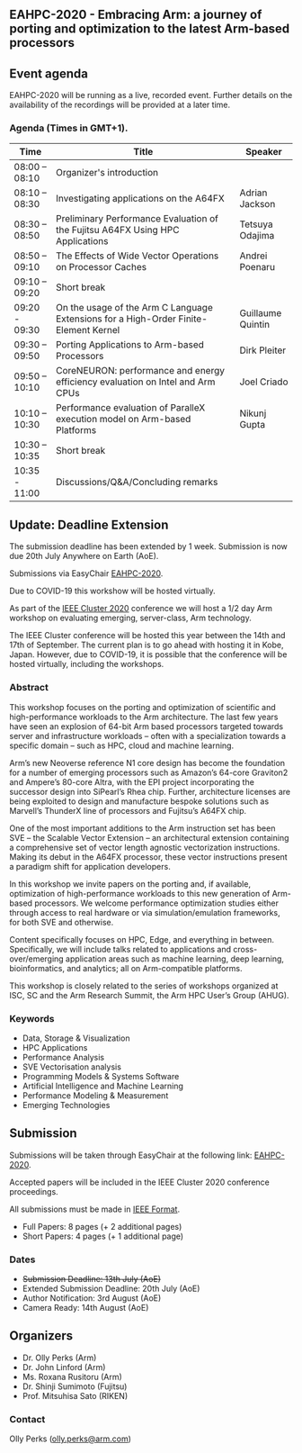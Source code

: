 ## EAHPC-2020 - Embracing Arm: a journey of porting and optimization to the latest Arm-based processors

## Event agenda

EAHPC-2020 will be running as a live, recorded event. Further details on the availability of the recordings will be provided at a later time.

### Agenda (Times in GMT+1). 

Time | Title | Speaker
-----|-------|---------
08:00 – 08:10 | Organizer's introduction | 
08:10 – 08:30 | Investigating applications on the A64FX | Adrian Jackson
08:30 – 08:50 | Preliminary Performance Evaluation of the Fujitsu A64FX Using HPC Applications | Tetsuya Odajima
08:50 – 09:10 | The Effects of Wide Vector Operations on Processor Caches | Andrei Poenaru
09:10 – 09:20 | Short break | 
09:20  - 09:30 | On the usage of the Arm C Language Extensions for a High-Order Finite-Element Kernel | Guillaume Quintin
09:30 – 09:50 | Porting Applications to Arm-based Processors | Dirk Pleiter
09:50 – 10:10 | CoreNEURON: performance and energy efficiency evaluation on Intel and Arm CPUs | Joel Criado
10:10 – 10:30 | Performance evaluation of ParalleX execution model on Arm-based Platforms | Nikunj Gupta
10:30 – 10:35 | Short break | 
10:35 - 11:00 | Discussions/Q&A/Concluding remarks |


## Update: Deadline Extension

The submission deadline has been extended by 1 week. Submission is now due 20th July Anywhere on Earth (AoE).

Submissions via EasyChair [EAHPC-2020](https://easychair.org/conferences/?conf=eahpc2020).

Due to COVID-19 this workshow will be hosted virtually.


As part of the [IEEE Cluster 2020](https://clustercomp.org/2020/) conference we will host a 1/2 day Arm workshop on evaluating emerging, server-class, Arm technology.

The IEEE Cluster conference will be hosted this year between the 14th and 17th of September. The current plan is to go ahead with hosting it in Kobe, Japan. However, due to COVID-19, it is possible that the conference will be hosted virtually, including the workshops.

### Abstract
This workshop focuses on the porting and optimization of scientific and high-performance workloads to the Arm architecture. The last few years have seen an explosion of 64-bit Arm based processors targeted towards server and infrastructure workloads – often with a specialization towards a specific domain – such as HPC, cloud and machine learning.

Arm’s new Neoverse reference N1 core design has become the foundation for a number of emerging processors such as Amazon’s 64-core Graviton2 and Ampere’s 80-core Altra, with the EPI project incorporating the successor design into SiPearl’s Rhea chip. Further, architecture licenses are being exploited to design and manufacture bespoke solutions such as Marvell’s ThunderX line of processors and Fujitsu’s A64FX chip.

One of the most important additions to the Arm instruction set has been SVE – the Scalable Vector Extension – an architectural extension containing a comprehensive set of vector length agnostic vectorization instructions. Making its debut in the A64FX processor, these vector instructions present a paradigm shift for application developers.

In this workshop we invite papers on the porting and, if available, optimization of high-performance workloads to this new generation of Arm-based processors. We welcome performance optimization studies either through access to real hardware or via simulation/emulation frameworks, for both SVE and otherwise.

Content specifically focuses on HPC, Edge, and everything in between. Specifically, we will include talks related to applications and cross-over/emerging application areas such as machine learning, deep learning, bioinformatics, and analytics; all on Arm-compatible platforms.

This workshop is closely related to the series of workshops organized at ISC, SC and the Arm Research Summit, the Arm HPC User’s Group (AHUG).


### Keywords

* Data, Storage & Visualization
* HPC Applications
* Performance Analysis
* SVE Vectorisation analysis
* Programming Models & Systems Software
* Artificial Intelligence and Machine Learning
* Performance Modeling & Measurement
* Emerging Technologies

## Submission


Submissions will be taken through EasyChair at the following link: [EAHPC-2020](https://easychair.org/conferences/?conf=eahpc2020).

Accepted papers will be included in the IEEE Cluster 2020 conference proceedings.

All submissions must be made in [IEEE Format](https://www.ieee.org/conferences/publishing/templates.html). 

* Full Papers: 8 pages (+ 2 additional pages)
* Short Papers: 4 pages (+ 1 additional page)

### Dates

* ~~Submission Deadline: 13th July (AoE)~~
* Extended Submission Deadline: 20th July (AoE)
* Author Notification: 3rd August (AoE)
* Camera Ready: 14th August (AoE)

## Organizers

* Dr. Olly Perks (Arm)
* Dr. John Linford (Arm)
* Ms. Roxana Rusitoru (Arm)
* Dr. Shinji Sumimoto (Fujitsu)
* Prof. Mitsuhisa Sato (RIKEN)

### Contact
Olly Perks (olly.perks@arm.com)
